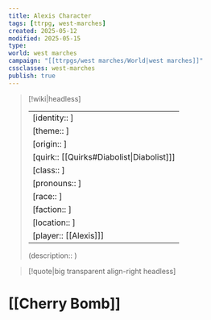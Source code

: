 ```yaml
---
title: Alexis Character
tags: [ttrpg, west-marches]
created: 2025-05-12
modified: 2025-05-15
type:
world: west marches
campaign: "[[ttrpgs/west marches/World|west marches]]"
cssclasses: west-marches
publish: true
---
```


> [!wiki|headless]
>
> |               |
> | ------------- |
> | [identity:: ] |
> | [theme:: ] |
> | [origin:: ] |
> | [quirk:: [[Quirks#Diabolist\|Diabolist]]] |
> | [class:: ] |
> | [pronouns:: ] |
> | [race:: ] |
> | [faction:: ] |
> | [location:: ] |
> | [player:: [[Alexis]]] |
>
> (description:: )

> [!quote|big transparent align-right headless]

# [[Cherry Bomb]]
